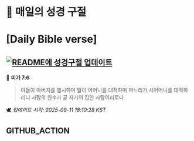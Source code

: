 # 🙏 매일의 성경 구절
# [Daily Bible verse]
## [![README에 성경구절 업데이트](https://github.com/DONGSUKA/first_test/actions/workflows/update-readme-bible.yml/badge.svg)](https://github.com/DONGSUKA/first_test/actions/workflows/update-readme-bible.yml)
<!-- START_BIBLE_VERSE -->
📖 **미가 7:6**
> 아들이 아버지를 멸시하며 딸이 어머니를 대적하며 며느리가 시어머니를 대적하리니 사람의 원수가 곧 자기의 집안 사람이리로다

🕊️ _업데이트 시각: 2025-09-11 18:10:28 KST_
  <!-- END_BIBLE_VERSE -->
## GITHUB_ACTION
